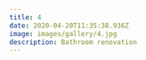 ```yaml
---
title: 4
date: 2020-04-20T11:35:38.936Z
image: images/gallery/4.jpg
description: Bathroom renovation
---
```

